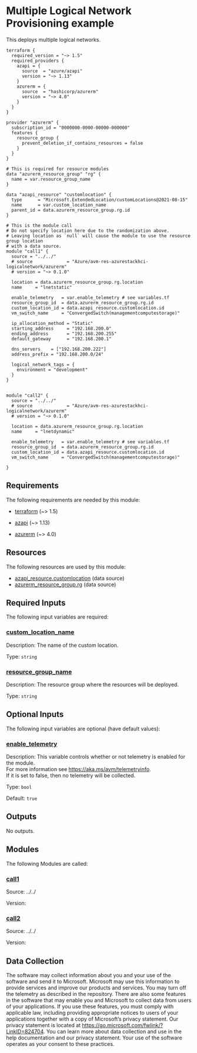 <!-- BEGIN_TF_DOCS -->
# Multiple Logical Network Provisioning example

This deploys multiple logical networks.

```hcl
terraform {
  required_version = "~> 1.5"
  required_providers {
    azapi = {
      source  = "azure/azapi"
      version = "~> 1.13"
    }
    azurerm = {
      source  = "hashicorp/azurerm"
      version = "~> 4.0"
    }
  }
}

provider "azurerm" {
  subscription_id = "0000000-0000-00000-000000"
  features {
    resource_group {
      prevent_deletion_if_contains_resources = false
    }
  }
}

# This is required for resource modules
data "azurerm_resource_group" "rg" {
  name = var.resource_group_name
}

data "azapi_resource" "customlocation" {
  type      = "Microsoft.ExtendedLocation/customLocations@2021-08-15"
  name      = var.custom_location_name
  parent_id = data.azurerm_resource_group.rg.id
}

# This is the module call
# Do not specify location here due to the randomization above.
# Leaving location as `null` will cause the module to use the resource group location
# with a data source.
module "call1" {
  source = "../../"
  # source             = "Azure/avm-res-azurestackhci-logicalnetwork/azurerm"
  # version = "~> 0.1.0"

  location = data.azurerm_resource_group.rg.location
  name     = "lnetstatic"

  enable_telemetry   = var.enable_telemetry # see variables.tf
  resource_group_id  = data.azurerm_resource_group.rg.id
  custom_location_id = data.azapi_resource.customlocation.id
  vm_switch_name     = "ConvergedSwitch(managementcomputestorage)"

  ip_allocation_method = "Static"
  starting_address     = "192.168.200.0"
  ending_address       = "192.168.200.255"
  default_gateway      = "192.168.200.1"

  dns_servers    = ["192.168.200.222"]
  address_prefix = "192.168.200.0/24"

  logical_network_tags = {
    environment = "development"
  }
}


module "call2" {
  source = "../../"
  # source             = "Azure/avm-res-azurestackhci-logicalnetwork/azurerm"
  # version = "~> 0.1.0"

  location = data.azurerm_resource_group.rg.location
  name     = "lnetdynamic"

  enable_telemetry   = var.enable_telemetry # see variables.tf
  resource_group_id  = data.azurerm_resource_group.rg.id
  custom_location_id = data.azapi_resource.customlocation.id
  vm_switch_name     = "ConvergedSwitch(managementcomputestorage)"

}
```

<!-- markdownlint-disable MD033 -->
## Requirements

The following requirements are needed by this module:

- <a name="requirement_terraform"></a> [terraform](#requirement\_terraform) (~> 1.5)

- <a name="requirement_azapi"></a> [azapi](#requirement\_azapi) (~> 1.13)

- <a name="requirement_azurerm"></a> [azurerm](#requirement\_azurerm) (~> 4.0)

## Resources

The following resources are used by this module:

- [azapi_resource.customlocation](https://registry.terraform.io/providers/azure/azapi/latest/docs/data-sources/resource) (data source)
- [azurerm_resource_group.rg](https://registry.terraform.io/providers/hashicorp/azurerm/latest/docs/data-sources/resource_group) (data source)

<!-- markdownlint-disable MD013 -->
## Required Inputs

The following input variables are required:

### <a name="input_custom_location_name"></a> [custom\_location\_name](#input\_custom\_location\_name)

Description: The name of the custom location.

Type: `string`

### <a name="input_resource_group_name"></a> [resource\_group\_name](#input\_resource\_group\_name)

Description: The resource group where the resources will be deployed.

Type: `string`

## Optional Inputs

The following input variables are optional (have default values):

### <a name="input_enable_telemetry"></a> [enable\_telemetry](#input\_enable\_telemetry)

Description: This variable controls whether or not telemetry is enabled for the module.  
For more information see <https://aka.ms/avm/telemetryinfo>.  
If it is set to false, then no telemetry will be collected.

Type: `bool`

Default: `true`

## Outputs

No outputs.

## Modules

The following Modules are called:

### <a name="module_call1"></a> [call1](#module\_call1)

Source: ../../

Version:

### <a name="module_call2"></a> [call2](#module\_call2)

Source: ../../

Version:

<!-- markdownlint-disable-next-line MD041 -->
## Data Collection

The software may collect information about you and your use of the software and send it to Microsoft. Microsoft may use this information to provide services and improve our products and services. You may turn off the telemetry as described in the repository. There are also some features in the software that may enable you and Microsoft to collect data from users of your applications. If you use these features, you must comply with applicable law, including providing appropriate notices to users of your applications together with a copy of Microsoft’s privacy statement. Our privacy statement is located at <https://go.microsoft.com/fwlink/?LinkID=824704>. You can learn more about data collection and use in the help documentation and our privacy statement. Your use of the software operates as your consent to these practices.
<!-- END_TF_DOCS -->